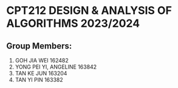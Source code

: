 # CPT212 DESIGN & ANALYSIS OF ALGORITHMS 2023/2024

## Group Members:
1. GOH JIA WEI 162482 
2. YONG PEI YI, ANGELINE 163842
3. TAN KE JUN 163204
4. TAN YI PIN 163382

